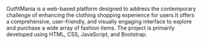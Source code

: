 OutfitMania is a web-based platform designed to address the contemporary challenge of
enhancing the clothing shopping experience for users.It offers a comprehensive, user-friendly, and visually
engaging interface to explore and purchase a wide array of fashion items. The project is
primarily developed using HTML, CSS, JavaScript, and Bootstrap. 
